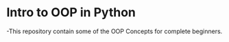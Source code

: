 # Intro to OOP in Python

-This repository contain some of the OOP Concepts for complete beginners.
